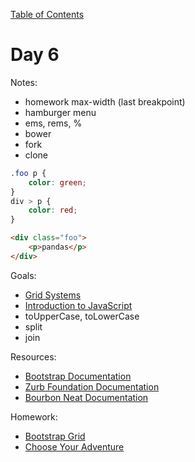 [Table of Contents](/README.md)

# Day 6

Notes:
* homework max-width (last breakpoint)
* hamburger menu
* ems, rems, %
* bower
* fork
* clone

```css
.foo p {
	color: green;
}
div > p {
	color: red;
}
```
```html
<div class="foo">
	<p>pandas</p>
</div>
```

Goals:
* [Grid Systems](/css-transitions)
* [Introduction to JavaScript](/javascript-introduction)
* toUpperCase, toLowerCase
* split
* join

Resources:
* [Bootstrap Documentation](http://getbootstrap.com/css/#grid)
* [Zurb Foundation Documentation](http://foundation.zurb.com/docs/components/grid.html)
* [Bourbon Neat Documentation](http://neat.bourbon.io/examples/)

Homework:
* [Bootstrap Grid](https://github.com/TIY-Austin-Front-End-Engineering/bootstrap-grid)
* [Choose Your Adventure](https://github.com/TIY-Austin-Front-End-Engineering/choose-your-adventure)
